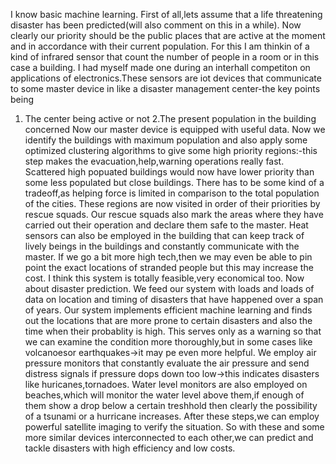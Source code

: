 I know basic machine learning.
First of all,lets assume that a life threatening disaster has been predicted(will also comment on this in a while).
Now clearly our priority should be the public places that are active at the moment and in accordance with their current population.
For this I am thinkin of a kind of infrared sensor that count the number of people in a room or in this case a building.
I had myself made one during an interhall competiton on applications of electronics.These sensors are iot devices that communicate to some master device in like a disaster management center-the key points being
1. The center being active or not
2.The present population in the building concerned
Now our master device is equipped with useful data.
Now we identify the buildings with maximum population and also apply some optimized clustering algorithms to give some high priority regions:-this step makes the evacuation,help,warning operations really fast.
Scattered high popuated buildings would now have lower priority than some less populated but close buildings.
There has to be some kind of a tradeoff,as helping force is limited in comparison to the total population of the cities.
These regions are now visited in order of their priorities by rescue squads.
Our rescue squads also mark the areas where they have carried out their operation and declare them safe to the master.
Heat sensors can also be employed in the building that can keep track of lively beings in the buildings and constantly communicate with the master.
If we go a bit more high tech,then we may even be able to pin point the exact locations of stranded people but this may increase the cost.
I think this system is totally feasible,very economical too.
Now about disaster prediction.
We feed our system with loads and loads of data on location and timing of disasters that have happened over a span of years.
Our system implements efficient machine learning and finds out the locations that are more prone to certain disasters and also the time when their probablity is high.
This serves only as a warning so that we can examine the condition more thoroughly,but in some cases like volcanoesor earthquakes->it may pe even more helpful.
We employ air pressure monitors that constantly evaluate the air pressure and send distress signals if pressure dops down too low->this indicates disasters like huricanes,tornadoes.
Water level monitors are also employed on beaches,which will monitor the water level above them,if enough of them show a drop below a certain treshhold then clearly the possibility of a tsunami or a hurricane increases.
After these steps,we can employ powerful satellite imaging to verify the situation.
So with these and some more similar devices interconnected to each other,we can predict and tackle disasters with high efficiency and low costs.
